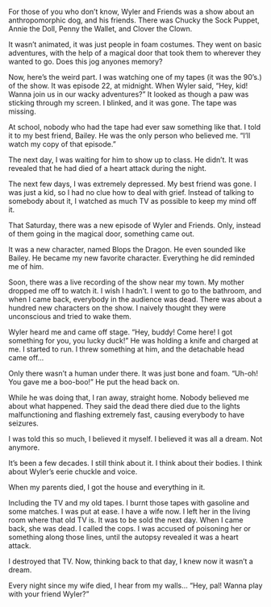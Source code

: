 For those of you who don’t know, Wyler and Friends was a show about an anthropomorphic dog, and his friends. 
There was Chucky the Sock Puppet, Annie the Doll, Penny the Wallet, and Clover the Clown. 

It wasn’t animated, it was just people in foam costumes. They went on basic adventures, with the help of a magical door that took them to wherever they wanted to go. Does this jog anyones memory?

Now, here’s the weird part. I was watching one of my tapes (it was the 90’s.) of the show. It was episode 22, at midnight.
When Wyler said, “Hey, kid! Wanna join us in our wacky adventures?” It looked as though a paw was sticking through my screen. I blinked, and it was gone. The tape was missing.

At school, nobody who had the tape had ever saw something like that. I told it to my best friend, Bailey. He was the only person who believed me. “I’ll watch my copy of that episode.”

The next day, I was waiting for him to show up to class. He didn’t. It was revealed that he had died of a heart attack during the night. 

The next few days, I was extremely depressed. My best friend was gone. I was just a kid, so I had no clue how to deal with grief. Instead of talking to somebody about it, I watched as much TV as possible to keep my mind off it.

That Saturday, there was a new episode of Wyler and Friends. Only, instead of them going in the magical door, something came out.

It was a new character, named Blops the Dragon. He even sounded like Bailey. He became my new favorite character. Everything he did reminded me of him.

Soon, there was a live recording of the show near my town. My mother dropped me off to watch it. I wish I hadn’t. I went to go to the bathroom, and when I came back, everybody in the audience was dead. There was about a hundred new characters on the show. I naively thought they were unconscious and tried to wake them. 

Wyler heard me and came off stage. “Hey, buddy! Come here! I got something for you, you lucky duck!” He was holding a knife and charged at me. I started to run. I threw something at him, and the detachable head came off…

Only there wasn’t a human under there. It was just bone and foam. “Uh-oh! You gave me a boo-boo!” He put the head back on.

While he was doing that, I ran away, straight home. Nobody believed me about what happened. They said the dead there died due to the lights malfunctioning and flashing extremely fast, causing everybody to have seizures.

I was told this so much, I believed it myself. I believed it was all a dream. Not anymore.

It’s been a few decades. I still think about it. I think about their bodies. I think about Wyler’s eerie chuckle and voice.

When my parents died, I got the house and everything in it.

Including the TV and my old tapes. I burnt those tapes with gasoline and some matches. I was put at ease. I have a wife now. I left her in the living room where that old TV is. It was to be sold the next day.
When I came back, she was dead. I called the cops. I was accused of poisoning her or something along those lines, until the autopsy revealed it was a heart attack.

I destroyed that TV. Now, thinking back to that day, I knew now it wasn’t a dream. 

Every night since my wife died, I hear from my walls… “Hey, pal! Wanna play with your friend Wyler?”